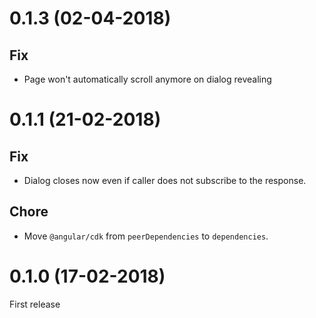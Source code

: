# 0.1.3 (02-04-2018)

## Fix

- Page won't automatically scroll anymore on dialog revealing

# 0.1.1 (21-02-2018)

## Fix

- Dialog closes now even if caller does not subscribe to the response.

## Chore

- Move `@angular/cdk` from `peerDependencies` to `dependencies`.

# 0.1.0 (17-02-2018)

First release
